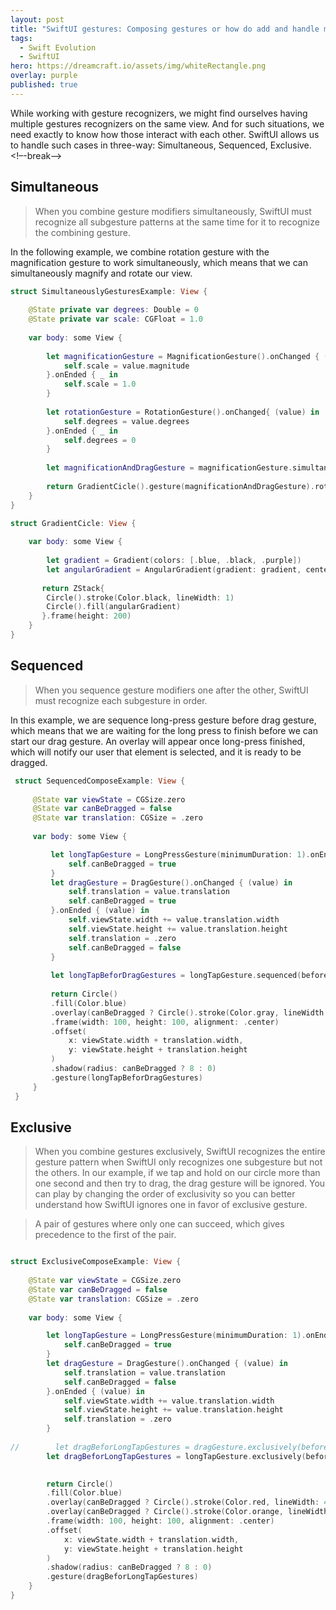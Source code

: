 ```yaml
---
layout: post
title: "SwiftUI gestures: Composing gestures or how do add and handle multiple gestures."
tags:
  - Swift Evolution
  - SwiftUI
hero: https://dreamcraft.io/assets/img/whiteRectangle.png
overlay: purple
published: true
---
```

While working with gesture recognizers, we might find ourselves having multiple gestures recognizers on the same view. And for such situations, we need exactly to know how those interact with each other. SwiftUI allows us to handle such cases in three-way: Simultaneous, Sequenced, Exclusive.<!–-break-–>

## Simultaneous
>When you combine gesture modifiers simultaneously, SwiftUI must recognize all subgesture patterns at the same time for it to recognize the combining gesture.

In the following example, we combine rotation gesture with the magnification gesture to work simultaneously, which means that we can simultaneously magnify and rotate our view.

```swift
struct SimultaneouslyGesturesExample: View {
    
    @State private var degrees: Double = 0
    @State private var scale: CGFloat = 1.0
    
    var body: some View {
        
        let magnificationGesture = MagnificationGesture().onChanged { (value) in
            self.scale = value.magnitude
        }.onEnded { _ in
            self.scale = 1.0
        }
        
        let rotationGesture = RotationGesture().onChanged{ (value) in
            self.degrees = value.degrees
        }.onEnded { _ in
            self.degrees = 0
        }
        
        let magnificationAndDragGesture = magnificationGesture.simultaneously(with: rotationGesture)
        
        return GradientCicle().gesture(magnificationAndDragGesture).rotationEffect(Angle(degrees: degrees)).scaleEffect(scale).animation(.easeInOut)
    }
}

struct GradientCicle: View {
        
    var body: some View {
        
        let gradient = Gradient(colors: [.blue, .black, .purple])
        let angularGradient = AngularGradient(gradient: gradient, center: UnitPoint.center, angle: .degrees(0))
        
       return ZStack{
        Circle().stroke(Color.black, lineWidth: 1)
        Circle().fill(angularGradient)
       }.frame(height: 200)
    }
}
```

## Sequenced

>When you sequence gesture modifiers one after the other, SwiftUI must recognize each subgesture in order.

In this example, we are sequence long-press gesture before drag gesture, which means that we are waiting for the long press to finish before we can start our drag gesture. An overlay will appear once long-press finished, which will notify our user that element is selected, and it is ready to be dragged. 

```swift
 struct SequencedComposeExample: View {
     
     @State var viewState = CGSize.zero
     @State var canBeDragged = false
     @State var translation: CGSize = .zero
     
     var body: some View {

         let longTapGesture = LongPressGesture(minimumDuration: 1).onEnded { _ in
             self.canBeDragged = true
         }
         let dragGesture = DragGesture().onChanged { (value) in
             self.translation = value.translation
             self.canBeDragged = true
         }.onEnded { (value) in
             self.viewState.width += value.translation.width
             self.viewState.height += value.translation.height
             self.translation = .zero
             self.canBeDragged = false
         }
         
         let longTapBeforDragGestures = longTapGesture.sequenced(before: dragGesture)
         
         return Circle()
         .fill(Color.blue)
         .overlay(canBeDragged ? Circle().stroke(Color.gray, lineWidth: 2) : nil)
         .frame(width: 100, height: 100, alignment: .center)
         .offset(
             x: viewState.width + translation.width,
             y: viewState.height + translation.height
         )
         .shadow(radius: canBeDragged ? 8 : 0)
         .gesture(longTapBeforDragGestures)
     }
 }
```

## Exclusive

>When you combine gestures exclusively, SwiftUI recognizes the entire gesture pattern when SwiftUI only recognizes one subgesture but not the others.
In our example, if we tap and hold on our circle more than one second and then try to drag, the drag gesture will be ignored. You can play by changing the order of exclusivity so you can better understand how SwiftUI ignores one in favor of exclusive gesture.

>A pair of gestures where only one can succeed, which gives precedence to the first of the pair.


```swift

struct ExclusiveComposeExample: View {
    
    @State var viewState = CGSize.zero
    @State var canBeDragged = false
    @State var translation: CGSize = .zero
    
    var body: some View {

        let longTapGesture = LongPressGesture(minimumDuration: 1).onEnded { _ in
            self.canBeDragged = true
        }
        let dragGesture = DragGesture().onChanged { (value) in
            self.translation = value.translation
            self.canBeDragged = false
        }.onEnded { (value) in
            self.viewState.width += value.translation.width
            self.viewState.height += value.translation.height
            self.translation = .zero
        }
        
//        let dragBeforLongTapGestures = dragGesture.exclusively(before: longTapGesture) // Play with those lines
        let dragBeforLongTapGestures = longTapGesture.exclusively(before: dragGesture)

        
        return Circle()
        .fill(Color.blue)
        .overlay(canBeDragged ? Circle().stroke(Color.red, lineWidth: 4) : nil)
        .overlay(canBeDragged ? Circle().stroke(Color.orange, lineWidth: 2) : nil)
        .frame(width: 100, height: 100, alignment: .center)
        .offset(
            x: viewState.width + translation.width,
            y: viewState.height + translation.height
        )
        .shadow(radius: canBeDragged ? 8 : 0)
        .gesture(dragBeforLongTapGestures)
    }
}

```
